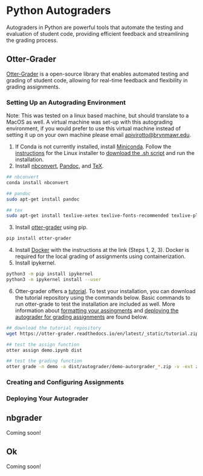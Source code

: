# Python Autograders
Autograders in Python are powerful tools that automate the testing and evaluation of student code, providing efficient feedback and streamlining the grading process.

## Otter-Grader
[Otter-Grader](https://otter-grader.readthedocs.io/en/latest/index.html#) is a open-source library that enables automated testing and grading of student code, allowing for real-time feedback and flexibility in grading assignments. 

### Setting Up an Autograding Environment
Note: This was tested on a linux based machine, but should translate to a MacOS as well.  A virtual machine was set-up with this autograding environment, if you would prefer to use this virtual machine instead of setting it up on your own machine please email apivirotto@brynmawr.edu. 

1. If Conda is not currently installed, install [Miniconda](https://docs.anaconda.com/miniconda/miniconda-install/). Follow the [instructions](https://docs.anaconda.com/miniconda/miniconda-install/#installing-miniconda) for the Linux installer to [download the .sh script](https://docs.anaconda.com/miniconda/#miniconda-latest-installer-links) and run the installation. 
2. Install [nbconvert](https://nbconvert.readthedocs.io/en/latest/install.html#installing-nbconvert), [Pandoc](https://nbconvert.readthedocs.io/en/latest/install.html#installing-pandoc), and [TeX](https://nbconvert.readthedocs.io/en/latest/install.html#installing-tex).

```bash
## nbconvert
conda install nbconvert

## pandoc
sudo apt-get install pandoc

## tex
sudo apt-get install texlive-xetex texlive-fonts-recommended texlive-plain-generic
```

3. Install [otter-grader](https://otter-grader.readthedocs.io/en/latest/index.html#installation) using pip. 

```bash
pip install otter-grader
```

4. Install [Docker](https://docs.docker.com/engine/install/ubuntu/#install-using-the-repository) with the instructions at the link (Steps 1, 2, 3). Docker is required for the local grading of assignments using containerization. 
5. Install ipykernel. 

```bash
python3 -m pip install ipykernel
python3 -m ipykernel install --user
```

6. Otter-grader offers a [tutorial](https://otter-grader.readthedocs.io/en/latest/tutorial.html). To test your installation, you can download the tutorial repository using the commands below. Basic commands to run otter-grade to test the installation are included as well. More information about [formatting your assingments](#creating-and-configuring-assignments) and [deploying the autograder for grading assignments](#deploying-your-autograder) are found below. 

```bash
## download the tutorial repository
wget https://otter-grader.readthedocs.io/en/latest/_static/tutorial.zip

## test the assign function
otter assign demo.ipynb dist

## test the grading function
otter grade -n demo -a dist/autograder/demo-autorgrader_*.zip -v -ext zip submissions/zips
```

### Creating and Configuring Assignments


### Deploying Your Autograder

## nbgrader
Coming soon!

## Ok
Coming soon!